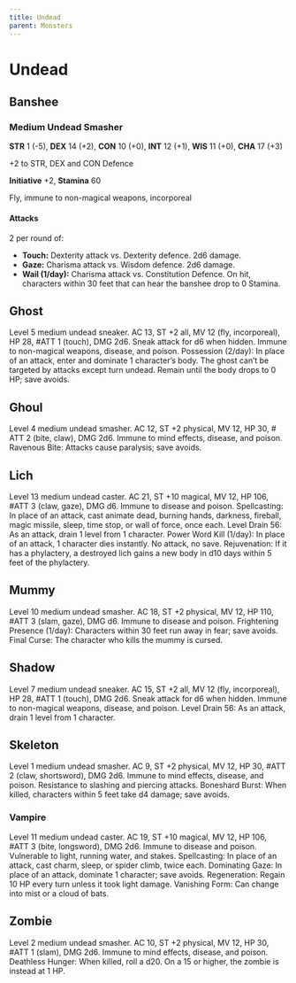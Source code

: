 ```yaml
---
title: Undead
parent: Monsters
---
```


# Undead

## Banshee

### Medium Undead Smasher

**STR** 1 (-5), **DEX** 14 (+2), **CON** 10 (+0), **INT** 12 (+1), **WIS** 11 (+0), **CHA** 17 (+3)

+2 to STR, DEX and CON Defence

**Initiative** +2, **Stamina** 60

Fly, immune to non-magical weapons, incorporeal

#### Attacks
2 per round of:

* **Touch:** Dexterity attack vs. Dexterity defence. 2d6 damage.
* **Gaze:** Charisma attack vs. Wisdom defence. 2d6 damage.
* **Wail (1/day):** Charisma attack vs. Constitution Defence. On hit, characters within 30 feet that can hear the banshee drop to 0 Stamina.

## Ghost
Level 5 medium undead sneaker. AC 13, ST +2 all, MV 12 (fly, incorporeal), HP 28, #ATT 1 (touch), DMG 2d6. Sneak attack for d6 when hidden. Immune to non-magical weapons, disease, and poison. Possession (2/day): In place of an attack, enter and dominate 1 character’s body. The ghost can’t be targeted by attacks except turn undead. Remain until the body drops to 0 HP; save avoids.

## Ghoul
Level 4 medium undead smasher. AC 12, ST +2 physical, MV 12, HP 30, # ATT 2 (bite, claw), DMG 2d6. Immune to mind effects, disease, and poison. Ravenous Bite: Attacks cause paralysis; save avoids.

## Lich
Level 13 medium undead caster. AC 21, ST +10 magical, MV 12, HP 106, #ATT 3 (claw, gaze), DMG d6. Immune to disease and poison. Spellcasting: In place of an attack, cast animate dead, burning hands, darkness, fireball, magic missile, sleep, time stop, or wall of force, once each. Level Drain 56: As an attack, drain 1 level from 1 character. Power Word Kill (1/day): In place of an attack, 1 character dies instantly. No attack, no save. Rejuvenation: If it has a phylactery, a destroyed lich gains a new body in d10 days within 5 feet of the phylactery.

## Mummy
Level 10 medium undead smasher. AC 18, ST +2 physical, MV 12, HP 110, #ATT 3 (slam, gaze), DMG d6. Immune to disease and poison. Frightening Presence (1/day): Characters within 30 feet run away in fear; save avoids. Final Curse: The character who kills the mummy is cursed.

## Shadow
Level 7 medium undead sneaker. AC 15, ST +2 all, MV 12 (fly, incorporeal), HP 28, #ATT 1 (touch), DMG 2d6. Sneak attack for d6 when hidden. Immune to non-magical weapons, disease, and poison. Level Drain 56: As an attack, drain 1 level from 1 character.

## Skeleton
Level 1 medium undead smasher. AC 9, ST +2 physical, MV 12, HP 30, #ATT 2 (claw, shortsword), DMG 2d6. Immune to mind effects, disease, and poison. Resistance to slashing and piercing attacks. Boneshard Burst: When killed, characters within 5 feet take d4 damage; save avoids.

### Vampire
Level 11 medium undead caster. AC 19, ST +10 magical, MV 12, HP 106, #ATT 3 (bite, longsword), DMG 2d6. Immune to disease and poison. Vulnerable to light, running water, and stakes. Spellcasting: In place of an attack, cast charm, sleep, or spider climb, twice each. Dominating Gaze: In place of an attack, dominate 1 character; save avoids. Regeneration: Regain 10 HP every turn unless it took light damage. Vanishing Form: Can change into mist or a cloud of bats.

## Zombie
Level 2 medium undead smasher. AC 10, ST +2 physical, MV 12, HP 30, #ATT 1 (slam), DMG 2d6. Immune to mind effects, disease, and poison. Deathless Hunger: When killed, roll a d20. On a 15 or higher, the zombie is instead at 1 HP.